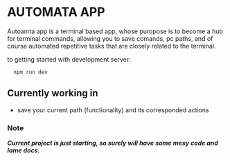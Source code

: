 # AUTOMATA APP

Autoamta app is a terminal based app, whose puropose is to become a hub for terminal commands, allowing you to save comands, pc paths, and of course automated repetitive tasks that are closely related to the terminal.

to getting started with development server:

```
  npm run dev
```

## Currently working in

- save your current path (functionality) and its corresponded actions

### Note

**_Current project is just starting, so surely will have some mesy code and lame docs._**

